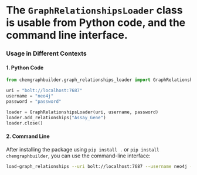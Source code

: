 # The `GraphRelationshipsLoader` class is usable from Python code, and the command line interface.

### Usage in Different Contexts

#### 1. **Python Code**

```python
from chemgraphbuilder.graph_relationships_loader import GraphRelationshipsLoader

uri = "bolt://localhost:7687"
username = "neo4j"
password = "password"

loader = GraphRelationshipsLoader(uri, username, password)
loader.add_relationships("Assay_Gene")
loader.close()
```

#### 2. **Command Line**

After installing the package using `pip install .` or `pip install chemgraphbuilder`, you can use the command-line interface:

```sh
load-graph_relationships --uri bolt://localhost:7687 --username neo4j --password password --relationship_type Assay_Gene

```
